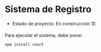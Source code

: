<h1>Sistema de Registro </h1>

- Estado de proyecto: En construcción 🏗

Para ejecutar el sistema, debe poner 

```npm install react```
